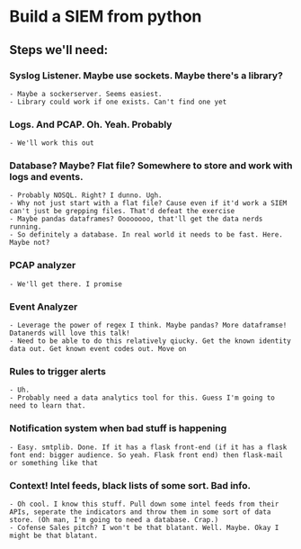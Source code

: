 # Build a SIEM from python

## Steps we'll need:

### Syslog Listener. Maybe use sockets. Maybe there's a library?
	- Maybe a sockerserver. Seems easiest.
	- Library could work if one exists. Can't find one yet
### Logs. And PCAP. Oh. Yeah. Probably
	- We'll work this out
### Database? Maybe? Flat file? Somewhere to store and work with logs and events. 
	- Probably NOSQL. Right? I dunno. Ugh.
	- Why not just start with a flat file? Cause even if it'd work a SIEM can't just be grepping files. That'd defeat the exercise
	- Maybe pandas dataframes? Oooooooo, that'll get the data nerds running. 
	- So definitely a database. In real world it needs to be fast. Here. Maybe not?
### PCAP analyzer
	- We'll get there. I promise
### Event Analyzer
	- Leverage the power of regex I think. Maybe pandas? More dataframse! Datanerds will love this talk!
	- Need to be able to do this relatively qiucky. Get the known identity data out. Get known event codes out. Move on
### Rules to trigger alerts
	- Uh.
	- Probably need a data analytics tool for this. Guess I'm going to need to learn that.
### Notification system when bad stuff is happening
	- Easy. smtplib. Done. If it has a flask front-end (if it has a flask font end: bigger audience. So yeah. Flask front end) then flask-mail or something like that
### Context! Intel feeds, black lists of some sort. Bad info.
	- Oh cool. I know this stuff. Pull down some intel feeds from their APIs, seperate the indicators and throw them in some sort of data store. (Oh man, I'm going to need a database. Crap.)
	- Cofense Sales pitch? I won't be that blatant. Well. Maybe. Okay I might be that blatant.
